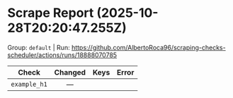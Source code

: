 # Scrape Report (2025-10-28T20:20:47.255Z)

Group: `default`  |  Run: https://github.com/AlbertoRoca96/scraping-checks-scheduler/actions/runs/18888070785

| Check | Changed | Keys | Error |
|---|:---:|:--|:--|
| `example_h1` | — |  |  |
